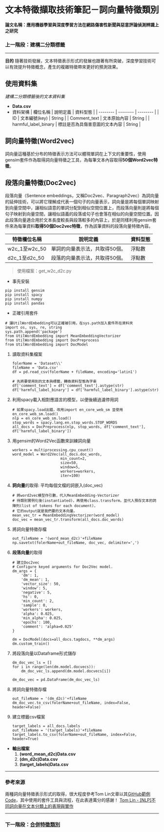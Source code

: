 # 文本特徵擷取技術筆記－詞向量特徵類別
#### 論文名稱：應用機器學習與深度學習方法在網路傷害性新聞與惡意評論偵測辨識上之研究
### 上一階段：建構二分類標籤

---
**目的**
隨著技術發展，文本特徵表示形式的發展也跟著有所突破，深度學習技術可以有效提升特徵概念，產生的複雜特徵帶來更好的預測效果。


## 使用資料集
*建構二分類標籤後的文本資料集*
* **Data.csv**
* 資料架構
    | 欄位名稱 | 說明定義 | 資料型態 |
    | -------- | -------- | -------- |
    | ID               | 文本編號(key)         | String |
    | Comment_text     | 文本原始內容           | String |
    | harmful_label_binary | 標註是否為具傷害意圖的文本內容 | String |

## 詞向量特徵(Word2vec)
詞向量這種基於分布的特徵表示方法可以體現單詞在上下文的重要性，使用gensim套件作為取得詞向量特徵之工具，為每筆文本內容取得**50個Word2vec特徵**。

## 段落向量特徵(Doc2vec)
段落向量（Sentence embeddings，又稱Doc2vec、Paragraph2vec）為詞向量的延伸技術，可以將它理解成代表一個句子的向量表示，詞向量是將每個單詞映射到向量空間中，讓相似語意的單詞分配到相似空間位置上，而段落向量則是將每個句子映射到向量空間，讓相似語義的段落或句子也會落在相似的向量空間位置。因此段落向量適合用於文本長度較長與段落較多的內容上，於是同樣利用gensim套件來為每筆資料**取得50個Doc2vec特徵**，作為該筆資料的段落向量特徵內容。

| 特徵欄位名稱 | 說明定義 | 資料型態 |
| -------- | -------- | -------- |
| w2c_1至w2c_50| 單詞的向量表示法，共取得50個。| 浮點數 | 
| d2c_1至d2c_50| 段落的向量表示法，共取得50個。| 浮點數 | 


> 使用檔案：get_w2c_d2c.py
* 事先安裝
```
pip install gensim
pip install spacy
pip install numpy
pip install pandas
```
* 正確引用套件
```python=
# 讓UtilWordEmbedding可以正確被引用，在sys.path加入套件所在資料夾
import os, sys, re, string
sys.path.append('package')
from UtilWordEmbedding import MeanEmbeddingVectorizer
from UtilWordEmbedding import DocPreprocess
from UtilWordEmbedding import DocModel
```
1. 讀取資料集檔案
    ```python=
    folerName = 'Dataset\\'
    fileName = 'Data.csv'
    df = pd.read_csv(folerName + fileName, encoding='latin1')

    # 先將要使用到的文本與標籤，轉換資料型態為字串
    df['comment_text'] = df['comment_text'].astype(str)
    df['harmful_label_binary'] = df['harmful_label_binary'].astype(str)
    ```
    
3. 利用spacy載入相對應語言的模型，以便後續過濾停用詞
    ```python=
    # 如果spacy.load出錯，改用import en_core_web_sm 並使用en_core_web_sm.load()
    nlp = en_core_web_sm.load()
    stop_words = spacy.lang.en.stop_words.STOP_WORDS
    all_docs = DocPreprocess(nlp, stop_words, df['comment_text'], df['harmful_label_binary'])
    ```
3. 用gensim的Word2Vec函數來訓練詞向量
    ```python=
    workers = multiprocessing.cpu_count()
    word_model = Word2Vec(all_docs.doc_words,
                          min_count=2,
                          size=50,
                          window=5,
                          workers=workers,
                          iter=100)
    ```
5. **詞向量**的取得: 平均每個文檔的詞嵌入(doc_vec)
    ```python=
    # 將word2vec模型作引數，代入MeanEmbedding-Vectorizer
    # 待類別實例化後(instantiated)，再使用class.transform，並代入預存文本的詞陣列(list of tokens for each document)，
    # 它的output就是我們要的文本向量。
    mean_vec_tr = MeanEmbeddingVectorizer(word_model)
    doc_vec = mean_vec_tr.transform(all_docs.doc_words)
    ```
7. 將詞向量特徵存檔
    ```python=
    out_fileName = '(word_mean_d2c)'+fileName
    np.savetxt(folerName+out_fileName, doc_vec, delimiter=',')
    ```
    
9. **段落向量**的取得
    ```python=
    # 建立Doc2vec
    # Configure keyed arguments for Doc2Vec model.
    dm_args = {
        'dm': 1,
        'dm_mean': 1,
        'vector_size': 50,
        'window': 5,
        'negative': 5,
        'hs': 0,
        'min_count': 2,
        'sample': 0,
        'workers': workers,
        'alpha': 0.025,
        'min_alpha': 0.025,
        'epochs': 100,
        'comment': 'alpha=0.025'
    }
    
    dm = DocModel(docs=all_docs.tagdocs, **dm_args)
    dm.custom_train()
    ```
11. 將段落向量以Dataframe形式儲存
    ```python=
    dm_doc_vec_ls = []
    for i in range(len(dm.model.docvecs)):
        dm_doc_vec_ls.append(dm.model.docvecs[i])
        
    dm_doc_vec = pd.DataFrame(dm_doc_vec_ls)
    ```
7. 將詞向量特徵存檔
    ```python=
    out_fileName = '(dm_d2c)'+fileName
    dm_doc_vec.to_csv(folerName+out_fileName, index=False, header=False)
    ```
1. 建立標籤csv檔案
    ```python=
    target_labels = all_docs.labels
    out_fileName = '(target_labels)'+fileName
    target_labels.to_csv(folerName+out_fileName, index=False, header=True)
    ```

* **輸出檔案**
    1. **(word_mean_d2c)Data.csv**
    2. **(dm_d2c)Data.csv**
    3. **(target_labels)Data.csv**
---
### 參考來源
兩種詞向量特徵表示形式的取得，很大程度參考Tom Lin文章以其[GitHub範例Code](https://github.com/TomLin/MeetUp)，其中使用的套件工具與流程，在此表達萬分的感謝！
[Tom Lin - [NLP]不同詞向量在文本分類上的表現與實作](https://medium.com/ai-academy-taiwan/nlp-%E4%B8%8D%E5%90%8C%E8%A9%9E%E5%90%91%E9%87%8F%E5%9C%A8%E6%96%87%E6%9C%AC%E5%88%86%E9%A1%9E%E4%B8%8A%E7%9A%84%E8%A1%A8%E7%8F%BE%E8%88%87%E5%AF%A6%E4%BD%9C-e72a2daecfc)



---

### 下一階段：[合併特徵類別](https://hackmd.io/@yizhenchen/BJlLt-wLt)


